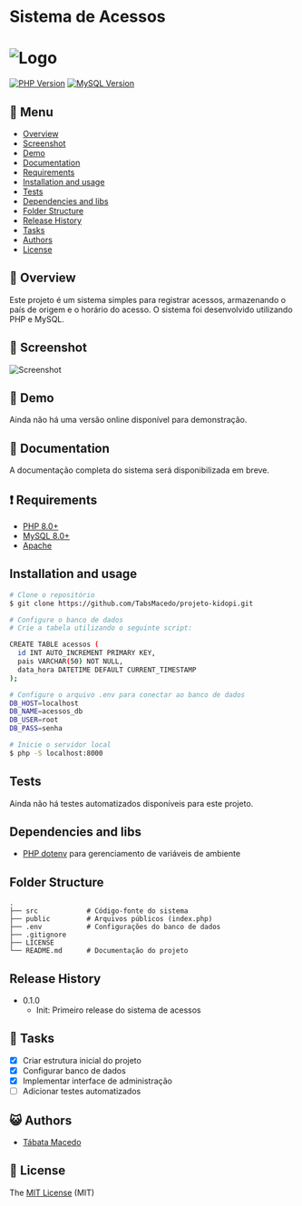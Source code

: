 # Sistema de Acessos

![Logo](https://www.skyhub.bio/wp-content/uploads/2021/09/kidopi.png)
=======

[![PHP Version](https://img.shields.io/badge/PHP-8.0%2B-blue)](https://www.php.net/) [![MySQL Version](https://img.shields.io/badge/MySQL-8.0-orange)](https://dev.mysql.com/downloads/)

## :bookmark_tabs: Menu
* [Overview](#scroll-overview)
* [Screenshot](#rice_scene-screenshot)
* [Demo](#dvd-demo)
* [Documentation](#blue_book-documentation)
* [Requirements](#heavy_exclamation_mark-requirements)
* [Installation and usage](#installation-and-usage)
* [Tests](#tests)
* [Dependencies and libs](#dependencies-and-libs)
* [Folder Structure](#folder-structure)
* [Release History](#release-history)
* [Tasks](#bell-tasks)
* [Authors](#smiley_cat-authors)
* [License](#memo-license)

## :scroll: Overview
Este projeto é um sistema simples para registrar acessos, armazenando o país de origem e o horário do acesso. O sistema foi desenvolvido utilizando PHP e MySQL.

## :rice_scene: Screenshot
![Screenshot](public/img/telaInicio.png)

## :dvd: Demo
Ainda não há uma versão online disponível para demonstração.

## :blue_book: Documentation
A documentação completa do sistema será disponibilizada em breve.

## :heavy_exclamation_mark: Requirements
* [PHP 8.0+](https://www.php.net/)
* [MySQL 8.0+](https://dev.mysql.com/downloads/)
* [Apache](https://httpd.apache.org/download.cgi) 

## Installation and usage
```bash
# Clone o repositório
$ git clone https://github.com/TabsMacedo/projeto-kidopi.git

# Configure o banco de dados
# Crie a tabela utilizando o seguinte script:

CREATE TABLE acessos (
  id INT AUTO_INCREMENT PRIMARY KEY,
  pais VARCHAR(50) NOT NULL,
  data_hora DATETIME DEFAULT CURRENT_TIMESTAMP
);

# Configure o arquivo .env para conectar ao banco de dados
DB_HOST=localhost
DB_NAME=acessos_db
DB_USER=root
DB_PASS=senha

# Inicie o servidor local
$ php -S localhost:8000
```

## Tests
Ainda não há testes automatizados disponíveis para este projeto.

## Dependencies and libs
- [PHP dotenv](https://github.com/vlucas/phpdotenv) para gerenciamento de variáveis de ambiente

## Folder Structure
```
.
├── src            # Código-fonte do sistema
├── public         # Arquivos públicos (index.php)
├── .env           # Configurações do banco de dados
├── .gitignore     
├── LICENSE        
└── README.md      # Documentação do projeto
```

## Release History
- 0.1.0
  - Init: Primeiro release do sistema de acessos

## :bell: Tasks
- [x] Criar estrutura inicial do projeto
- [x] Configurar banco de dados
- [x] Implementar interface de administração
- [ ] Adicionar testes automatizados

## :smiley_cat: Authors
- [Tábata Macedo](https://github.com/tabatamacedo)

## :memo: License
The [MIT License](LICENSE) (MIT)

